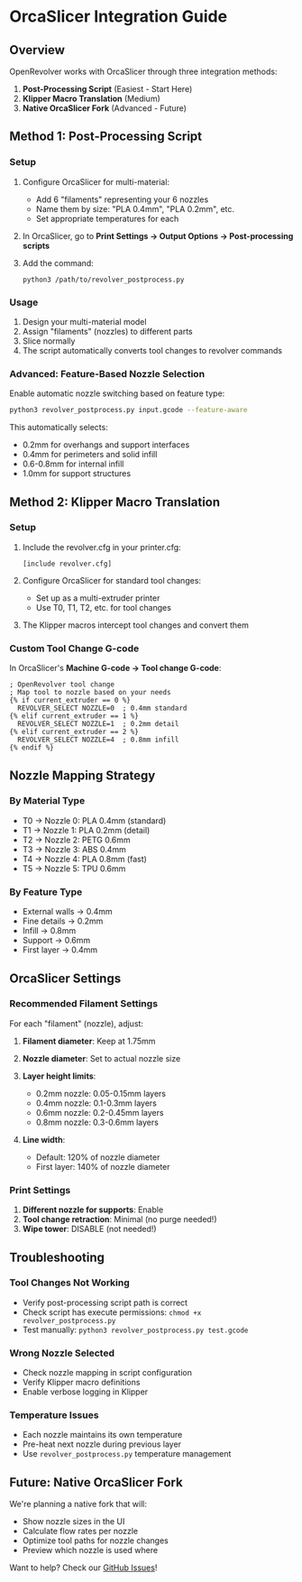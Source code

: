 # OrcaSlicer Integration Guide

## Overview

OpenRevolver works with OrcaSlicer through three integration methods:

1. **Post-Processing Script** (Easiest - Start Here)
2. **Klipper Macro Translation** (Medium)
3. **Native OrcaSlicer Fork** (Advanced - Future)

## Method 1: Post-Processing Script

### Setup

1. Configure OrcaSlicer for multi-material:
   - Add 6 "filaments" representing your 6 nozzles
   - Name them by size: "PLA 0.4mm", "PLA 0.2mm", etc.
   - Set appropriate temperatures for each

2. In OrcaSlicer, go to **Print Settings → Output Options → Post-processing scripts**

3. Add the command:
   ```
   python3 /path/to/revolver_postprocess.py
   ```

### Usage

1. Design your multi-material model
2. Assign "filaments" (nozzles) to different parts
3. Slice normally
4. The script automatically converts tool changes to revolver commands

### Advanced: Feature-Based Nozzle Selection

Enable automatic nozzle switching based on feature type:

```bash
python3 revolver_postprocess.py input.gcode --feature-aware
```

This automatically selects:
- 0.2mm for overhangs and support interfaces
- 0.4mm for perimeters and solid infill
- 0.6-0.8mm for internal infill
- 1.0mm for support structures

## Method 2: Klipper Macro Translation

### Setup

1. Include the revolver.cfg in your printer.cfg:
   ```
   [include revolver.cfg]
   ```

2. Configure OrcaSlicer for standard tool changes:
   - Set up as a multi-extruder printer
   - Use T0, T1, T2, etc. for tool changes

3. The Klipper macros intercept tool changes and convert them

### Custom Tool Change G-code

In OrcaSlicer's **Machine G-code → Tool change G-code**:

```gcode
; OpenRevolver tool change
; Map tool to nozzle based on your needs
{% if current_extruder == 0 %}
  REVOLVER_SELECT NOZZLE=0  ; 0.4mm standard
{% elif current_extruder == 1 %}
  REVOLVER_SELECT NOZZLE=1  ; 0.2mm detail
{% elif current_extruder == 2 %}
  REVOLVER_SELECT NOZZLE=4  ; 0.8mm infill
{% endif %}
```

## Nozzle Mapping Strategy

### By Material Type
- T0 → Nozzle 0: PLA 0.4mm (standard)
- T1 → Nozzle 1: PLA 0.2mm (detail) 
- T2 → Nozzle 2: PETG 0.6mm
- T3 → Nozzle 3: ABS 0.4mm
- T4 → Nozzle 4: PLA 0.8mm (fast)
- T5 → Nozzle 5: TPU 0.6mm

### By Feature Type
- External walls → 0.4mm
- Fine details → 0.2mm
- Infill → 0.8mm
- Support → 0.6mm
- First layer → 0.4mm

## OrcaSlicer Settings

### Recommended Filament Settings

For each "filament" (nozzle), adjust:

1. **Filament diameter**: Keep at 1.75mm
2. **Nozzle diameter**: Set to actual nozzle size
3. **Layer height limits**:
   - 0.2mm nozzle: 0.05-0.15mm layers
   - 0.4mm nozzle: 0.1-0.3mm layers
   - 0.6mm nozzle: 0.2-0.45mm layers
   - 0.8mm nozzle: 0.3-0.6mm layers

4. **Line width**:
   - Default: 120% of nozzle diameter
   - First layer: 140% of nozzle diameter

### Print Settings

1. **Different nozzle for supports**: Enable
2. **Tool change retraction**: Minimal (no purge needed!)
3. **Wipe tower**: DISABLE (not needed!)

## Troubleshooting

### Tool Changes Not Working
- Verify post-processing script path is correct
- Check script has execute permissions: `chmod +x revolver_postprocess.py`
- Test manually: `python3 revolver_postprocess.py test.gcode`

### Wrong Nozzle Selected
- Check nozzle mapping in script configuration
- Verify Klipper macro definitions
- Enable verbose logging in Klipper

### Temperature Issues
- Each nozzle maintains its own temperature
- Pre-heat next nozzle during previous layer
- Use `revolver_postprocess.py` temperature management

## Future: Native OrcaSlicer Fork

We're planning a native fork that will:
- Show nozzle sizes in the UI
- Calculate flow rates per nozzle
- Optimize tool paths for nozzle changes
- Preview which nozzle is used where

Want to help? Check our [GitHub Issues](https://github.com/SamuraiBuddha/open-revolver/issues)!
